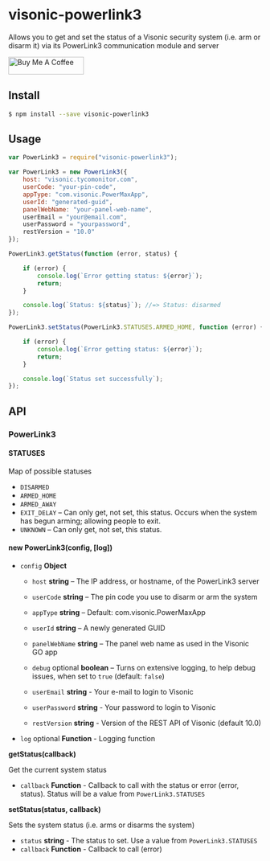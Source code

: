 # visonic-powerlink3

Allows you to get and set the status of a Visonic security system (i.e. arm or disarm it) via its PowerLink3 communication module and server

<a href="https://www.buymeacoffee.com/tkleijkers" target="_blank"><img src="https://cdn.buymeacoffee.com/buttons/default-black.png" width="150px" height="35px" alt="Buy Me A Coffee" style="height: 35px !important;width: 150px !important;" ></a>

## Install

```bash
$ npm install --save visonic-powerlink3
```

## Usage

```javascript
var PowerLink3 = require("visonic-powerlink3");

var PowerLink3 = new PowerLink3({
	host: "visonic.tycomonitor.com",
	userCode: "your-pin-code",
	appType: "com.visonic.PowerMaxApp",
	userId: "generated-guid",
	panelWebName: "your-panel-web-name",
	userEmail = "your@email.com",
	userPassword = "yourpassword",
	restVersion = "10.0"
});

PowerLink3.getStatus(function (error, status) {

	if (error) {
		console.log(`Error getting status: ${error}`);
		return;
	}

	console.log(`Status: ${status}`); //=> Status: disarmed
});

PowerLink3.setStatus(PowerLink3.STATUSES.ARMED_HOME, function (error) {

	if (error) {
		console.log(`Error getting status: ${error}`);
		return;
	}

	console.log(`Status set successfully`);
});

```

## API

### PowerLink3

#### STATUSES

Map of possible statuses

* `DISARMED`
* `ARMED_HOME`
* `ARMED_AWAY`
* `EXIT_DELAY` – Can only get, not set, this status. Occurs when the system has begun arming; allowing people to exit.
* `UNKNOWN` – Can only get, not set, this status.

#### new PowerLink3(config, [log])

* `config` **Object**

	- `host` **string** – The IP address, or hostname, of the PowerLink3 server

	- `userCode` **string** – The pin code you use to disarm or arm the system

	- `appType` **string** – Default: com.visonic.PowerMaxApp

    - `userId` **string** – A newly generated GUID

	- `panelWebName` **string** – The panel web name as used in the Visonic GO app

	- `debug` optional **boolean** – Turns on extensive logging, to help debug issues, when set to `true` (default: `false`)

	- `userEmail` **string** - Your e-mail to login to Visonic

	- `userPassword` **string** - Your password to login to Visonic

	- `restVersion` **string** - Version of the REST API of Visonic (default 10.0)

* `log` optional **Function** - Logging function

**getStatus(callback)**

Get the current system status

* `callback` **Function** - Callback to call with the status or error (error, status). Status will be a value from `PowerLink3.STATUSES`

**setStatus(status, callback)**

Sets the system status (i.e. arms or disarms the system)

* `status` **string** - The status to set. Use a value from `PowerLink3.STATUSES`
* `callback` **Function** - Callback to call (error)